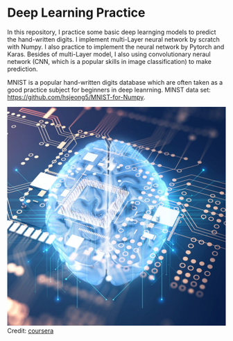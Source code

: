 # Deep Learning Practice

In this repository, I practice some basic deep learnging models to predict the hand-written digits. I implement multi-Layer neural network by scratch with Numpy. I also practice to implement the neural network by Pytorch and Karas. Besides of multi-Layer model, I also using convolutionary neraul network (CNN, which is a popular skills in image classification) to make prediction.

MNIST is a popular hand-written digits database which are often taken as a good practice subject for beginners in deep leanrning. MINST data set: https://github.com/hsjeong5/MNIST-for-Numpy.


![](img/cover.jpg)
Credit: [coursera](https://www.coursera.org/learn/deep-learning-business) 





